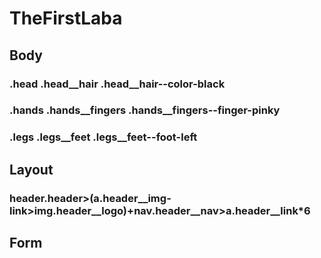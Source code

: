# TheFirstLaba

## Body

### .head .head__hair .head__hair--color-black
### .hands .hands__fingers .hands__fingers--finger-pinky
### .legs .legs__feet .legs__feet--foot-left

## Layout

### header.header>(a.header__img-link>img.header__logo)+nav.header__nav>a.header__link*6 

## Form

